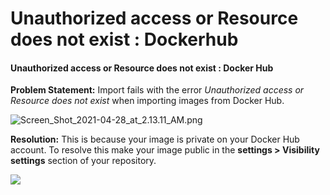 # Unauthorized access or Resource does not exist : Dockerhub

#### Unauthorized access or Resource does not exist : Docker Hub

**Problem Statement:** Import fails with the error _Unauthorized access or Resource does not exist_ when importing images from Docker Hub.

![Screen\_Shot\_2021-04-28\_at\_2.13.11\_AM.png](https://support.snyk.io/hc/article_attachments/360019474117/Screen_Shot_2021-04-28_at_2.13.11_AM.png)


**Resolution:** This is because your image is private on your Docker Hub account. To resolve this make your image public in the **settings &gt; Visibility settings** section of your repository.

![](https://support.snyk.io/hc/article_attachments/360019474177/Screen_Shot_2021-04-28_at_2.24.55_AM.png)


